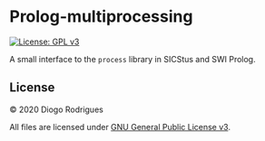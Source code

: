 # Prolog-multiprocessing

[![License: GPL v3](https://img.shields.io/badge/License-GPLv3-blue.svg)](https://www.gnu.org/licenses/gpl-3.0)

A small interface to the `process` library in SICStus and SWI Prolog.

## License

© 2020 Diogo Rodrigues

All files are licensed under [GNU General Public License v3](LICENSE).
